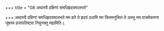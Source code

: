 +++
title = "08 अथास्यै दक्षिणां समधिहृदयमालभते"

+++
अथास्यै दक्षिणां समधिहृदयमालभते मम व्रते ते हृदयं दधामि मम चित्तमनुचित्तं ते अस्तु मम वाचमेकमना जुषस्व प्रजापतिष्ट्वा नियुनक्तु मह्यमिति ८